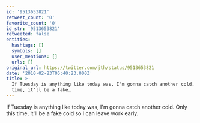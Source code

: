 ```yaml
---
id: '9513653821'
retweet_count: '0'
favorite_count: '0'
id_str: '9513653821'
retweeted: false
entities:
  hashtags: []
  symbols: []
  user_mentions: []
  urls: []
original_url: https://twitter.com/jth/status/9513653821
date: '2010-02-23T05:40:23.000Z'
title: >-
  If Tuesday is anything like today was, I'm gonna catch another cold. Only this
  time, it'll be a fake…
---
```


If Tuesday is anything like today was, I'm gonna catch another cold. Only this time, it'll be a fake cold so I can leave work early.